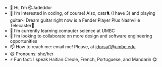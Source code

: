 - 👋 Hi, I’m @Jadeddor
- 👀 I’m interested in coding, of course! Also, cats🐈 (I have 3) and playing guitar~ Dream guitar right now is a Fender Player Plus Nashville Telecaster🎸
- 🌱 I’m currently learning computer science at UMBC
- 💞️ I’m looking to collaborate on more design and software engineering opportunities
- 📫 How to reach me: email me! Please, at jdorsai1@umbc.edu
- 😄 Pronouns: she/her
- ⚡ Fun fact: I speak Haitian Creole, French, Portuguese, and Mandarin 😋

<!---
Jadeddor/Jadeddor is a ✨ special ✨ repository because its `README.md` (this file) appears on your GitHub profile.
You can click the Preview link to take a look at your changes.
--->
